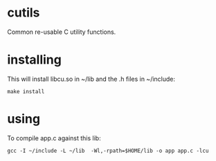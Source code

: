 # cutils
Common re-usable C utility functions.

# installing
This will install libcu.so in ~/lib and the .h files in ~/include:

```make install```

# using
To compile app.c against this lib:

```gcc -I ~/include -L ~/lib  -Wl,-rpath=$HOME/lib -o app app.c -lcu```
